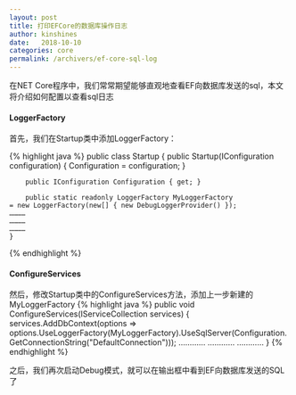 ```yaml
---
layout: post
title: 打印EFCore的数据库操作日志
author: kinshines
date:   2018-10-10
categories: core
permalink: /archivers/ef-core-sql-log
---
```


<p class="lead">在NET Core程序中，我们常常期望能够直观地查看EF向数据库发送的sql，本文将介绍如何配置以查看sql日志</p>

#### LoggerFactory
首先，我们在Startup类中添加LoggerFactory：

{% highlight java %}
    public class Startup
    {
        public Startup(IConfiguration configuration)
        {
            Configuration = configuration;
        }

        public IConfiguration Configuration { get; }

        public static readonly LoggerFactory MyLoggerFactory
    = new LoggerFactory(new[] { new DebugLoggerProvider() });
    …………
    …………
    …………
    }
{% endhighlight %}

#### ConfigureServices
然后，修改Startup类中的ConfigureServices方法，添加上一步新建的MyLoggerFactory
{% highlight java %}
    public void ConfigureServices(IServiceCollection services)
    {
    services.AddDbContext<AppDbContext>(options =>
                options.UseLoggerFactory(MyLoggerFactory).UseSqlServer(Configuration.GetConnectionString("DefaultConnection")));
    …………
    …………
    …………
    }
{% endhighlight %}

之后，我们再次启动Debug模式，就可以在输出框中看到EF向数据库发送的SQL了
